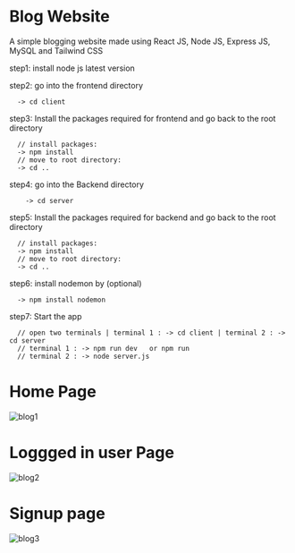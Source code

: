 # Blog Website

A simple blogging website made using React JS, Node JS, Express JS, MySQL and Tailwind CSS

step1:  install node js latest version

step2: go into the frontend directory

      -> cd client
      
step3: Install the packages required for frontend and go back to the root directory
      
      // install packages:
      -> npm install
      // move to root directory:
      -> cd ..


step4: go into the Backend directory

        -> cd server

step5: Install the packages required for backend and go back to the root directory
      
      // install packages:
      -> npm install
      // move to root directory:
      -> cd ..


step6: install nodemon by (optional)

      -> npm install nodemon 

step7: Start the app

      // open two terminals | terminal 1 : -> cd client | terminal 2 : -> cd server
      // terminal 1 : -> npm run dev   or npm run
      // terminal 2 : -> node server.js

# Home Page
![blog1](https://github.com/DanishSofii/Blog-Website/assets/146963321/5571a4a3-76f9-4498-a0bc-1e9623b00ba6)



# Loggged in user Page
![blog2](https://github.com/DanishSofii/Blog-Website/assets/146963321/b5e0a928-fbe8-46eb-90b5-5742c72d0be1)




# Signup page
![blog3](https://github.com/DanishSofii/Blog-Website/assets/146963321/884690e9-dbda-4c72-baff-ac9b60809069)

